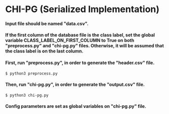 # CHI-PG (Serialized Implementation)

#### Input file should be named "data.csv".

#### If the first column of the database file is the class label, set the global variable CLASS_LABEL_ON_FIRST_COLUMN to True on both "preprocess.py" and "chi-pg.py" files. Otherwise, it will be assumed that the class label is on the last column.

#### First, run "preprocess.py", in order to generate the "header.csv" file.

```
$ python3 preprocess.py
```

#### Then, run "chi-pg.py", in order to generate the "output.csv" file.

```
$ python3 chi-pg.py
```

#### Config parameters are set as global variables on "chi-pg.py" file.
